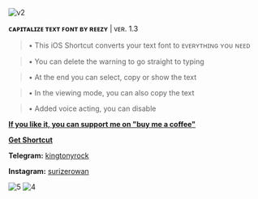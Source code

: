 ![v2](https://user-images.githubusercontent.com/57829878/222650670-01f180a4-d437-4dae-a005-b20f71b65023.png)

**ᴄᴀᴘɪᴛᴀʟɪᴢᴇ ᴛᴇxᴛ ꜰᴏɴᴛ ʙʏ ʀᴇᴇᴢʏ** | ᴠᴇʀ. 1.3


>• This iOS Shortcut converts your text font to ᴇᴠᴇʀʏᴛʜɪɴɢ ʏᴏᴜ ɴᴇᴇᴅ 

>• You can delete the warning to go straight to typing 

>• At the end you can select, copy or show the text 

>• In the viewing mode, you can also copy the text 

>• Added voice acting, you can disable

**[If you like it, you can support me on "buy me a coffee"](https://www.buymeacoffee.com/surizerowan)**

[**Get Shortcut**](https://www.icloud.com/shortcuts/048eacc9ab284abe9d5481909b092098)


**Telegram:** [kingtonyrock](https://t.me/kingtonyrock) 

**Instagram:** [surizerowan](https://www.instagram.com/surizerowan/)




![5](https://user-images.githubusercontent.com/57829878/222635431-c3788b42-db0c-44c5-99f0-5f1054d6a8f6.png)
![4](https://user-images.githubusercontent.com/57829878/222635439-96bb4efd-a476-461a-b65f-e7d1c002e5db.png)

